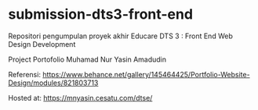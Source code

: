 # submission-dts3-front-end
Repositori pengumpulan proyek akhir Educare DTS 3 : Front End Web Design Development

Project Portofolio
Muhamad Nur Yasin Amadudin

Referensi: https://www.behance.net/gallery/145464425/Portfolio-Website-Design/modules/821803713

Hosted at: https://mnyasin.cesatu.com/dtse/